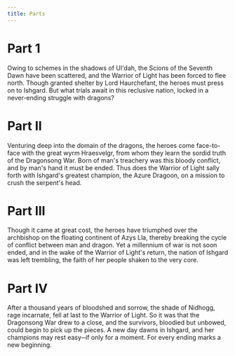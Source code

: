 ```yaml
---
title: Parts
---
```


# Part 1

Owing to schemes in the shadows of Ul'dah, the Scions of the Seventh Dawn have been scattered, and the Warrior of Light has been forced to flee north. Though granted shelter by Lord Haurchefant, the heroes must press on to Ishgard. But what trials await in this reclusive nation, locked in a never-ending struggle with dragons?

# Part II

Venturing deep into the domain of the dragons, the heroes come face-to-face with the great wyrm Hraesvelgr, from whom they learn the sordid truth of the Dragonsong War. Born of man's treachery was this bloody conflict, and by man's hand it must be ended. Thus does the Warrior of Light sally forth with Ishgard's greatest champion, the Azure Dragoon, on a mission to crush the serpent's head.

# Part III

Though it came at great cost, the heroes have triumphed over the archbishop on the floating continent of Azys Lla, thereby breaking the cycle of conflict between man and dragon. Yet a millennium of war is not soon ended, and in the wake of the Warrior of Light's return, the nation of Ishgard was left trembling, the faith of her people shaken to the very core.

# Part IV

After a thousand years of bloodshed and sorrow, the shade of Nidhogg, rage incarnate, fell at last to the Warrior of Light. So it was that the Dragonsong War drew to a close, and the survivors, bloodied but unbowed, could begin to pick up the pieces. A new day dawns in Ishgard, and her champions may rest easy─if only for a moment. For every ending marks a new beginning.
